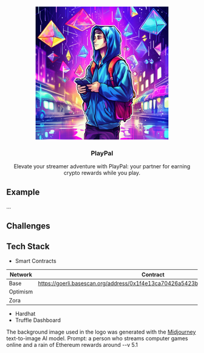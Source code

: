 <br/>
<div align="center">
  <a>
    <img src="logo.png" width="350">
  </a>
  <h3 align="center">PlayPal</h3>
  <p align="center">
Elevate your streamer adventure with PlayPal: your partner for earning crypto rewards while you play.
  </p>
</div>

## Example
...
## Challenges

## Tech Stack

- Smart Contracts

| Network   |      Contract      |       Address |
|----------|:-------------:|:------:|
| Base | https://goerli.basescan.org/address/0x1f4e13ca70426a5423b77d8c8cd79e767c182a19 | 0x1f4e13ca70426a5423b77d8c8cd79e767c182a19 |
| Optimism | | |
| Zora | | |
- Hardhat
- Truffle Dashboard


The background image used in the logo was generated with the [Midjourney](https://www.midjourney.com/) text-to-image AI model. Prompt: a person who streams computer games online and a rain of Ethereum rewards around --v 5.1</p>
